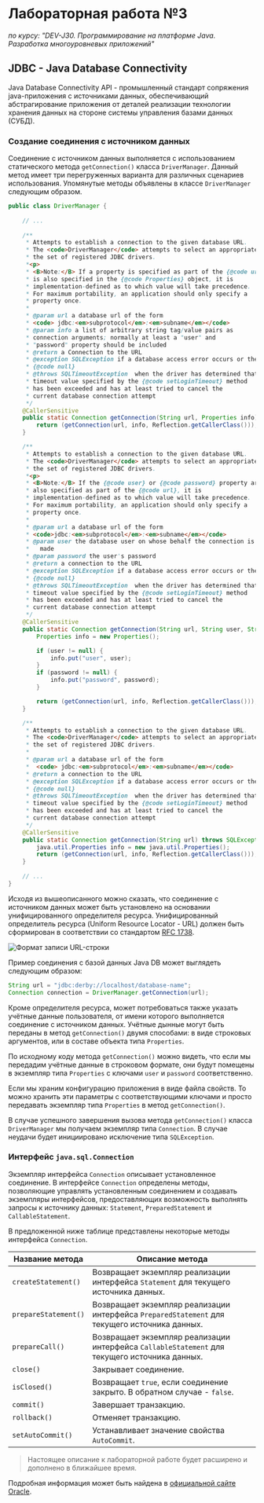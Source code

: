 # Лабораторная работа №3

*по курсу: "DEV-J30. Программирование на платформе Java. Разработка многоуровневых приложений"*

## JDBC - Java Database Connectivity 

Java Database Connectivity API - промышленный стандарт сопряжения java-приложения с источниками данных, обеспечивающий абстрагирование приложения от деталей реализации технологии хранения данных на стороне системы управления базами данных (СУБД).

### Создание соединения с источником данных

Соединение с источником данных выполняется с использованием статического метода `getConnection()` класса `DriverManager`. Данный метод имеет три перегруженных варианта для различных сценариев использования. Упомянутые методы объявлены в классе `DriverManager` следующим образом.

```java
public class DriverManager {
    
    // ...
    
    /**
     * Attempts to establish a connection to the given database URL.
     * The <code>DriverManager</code> attempts to select an appropriate driver from
     * the set of registered JDBC drivers.
     *<p>
     * <B>Note:</B> If a property is specified as part of the {@code url} and
     * is also specified in the {@code Properties} object, it is
     * implementation-defined as to which value will take precedence.
     * For maximum portability, an application should only specify a
     * property once.
     *
     * @param url a database url of the form
     * <code> jdbc:<em>subprotocol</em>:<em>subname</em></code>
     * @param info a list of arbitrary string tag/value pairs as
     * connection arguments; normally at least a "user" and
     * "password" property should be included
     * @return a Connection to the URL
     * @exception SQLException if a database access error occurs or the url is
     * {@code null}
     * @throws SQLTimeoutException  when the driver has determined that the
     * timeout value specified by the {@code setLoginTimeout} method
     * has been exceeded and has at least tried to cancel the
     * current database connection attempt
     */
    @CallerSensitive
    public static Connection getConnection(String url, Properties info) throws SQLException {
        return (getConnection(url, info, Reflection.getCallerClass()));
    }

    /**
     * Attempts to establish a connection to the given database URL.
     * The <code>DriverManager</code> attempts to select an appropriate driver from
     * the set of registered JDBC drivers.
     *<p>
     * <B>Note:</B> If the {@code user} or {@code password} property are
     * also specified as part of the {@code url}, it is
     * implementation-defined as to which value will take precedence.
     * For maximum portability, an application should only specify a
     * property once.
     *
     * @param url a database url of the form
     * <code>jdbc:<em>subprotocol</em>:<em>subname</em></code>
     * @param user the database user on whose behalf the connection is being
     *   made
     * @param password the user's password
     * @return a connection to the URL
     * @exception SQLException if a database access error occurs or the url is
     * {@code null}
     * @throws SQLTimeoutException  when the driver has determined that the
     * timeout value specified by the {@code setLoginTimeout} method
     * has been exceeded and has at least tried to cancel the
     * current database connection attempt
     */
    @CallerSensitive
    public static Connection getConnection(String url, String user, String password) throws SQLException {
        Properties info = new Properties();

        if (user != null) {
            info.put("user", user);
        }
        if (password != null) {
            info.put("password", password);
        }

        return (getConnection(url, info, Reflection.getCallerClass()));
    }

    /**
     * Attempts to establish a connection to the given database URL.
     * The <code>DriverManager</code> attempts to select an appropriate driver from
     * the set of registered JDBC drivers.
     *
     * @param url a database url of the form
     *  <code> jdbc:<em>subprotocol</em>:<em>subname</em></code>
     * @return a connection to the URL
     * @exception SQLException if a database access error occurs or the url is
     * {@code null}
     * @throws SQLTimeoutException  when the driver has determined that the
     * timeout value specified by the {@code setLoginTimeout} method
     * has been exceeded and has at least tried to cancel the
     * current database connection attempt
     */
    @CallerSensitive
    public static Connection getConnection(String url) throws SQLException {
        java.util.Properties info = new java.util.Properties();
        return (getConnection(url, info, Reflection.getCallerClass()));
    }
    
    // ...
}
```

Исходя из вышеописанного можно сказать, что соединение с источником данных может быть установлено на основании унифицированного определителя ресурса. Унифицированный определитель ресурса (Uniform Resource Locator - URL)  должен быть сформирован в соответствии со стандартом [RFC 1738](https://tools.ietf.org/html/rfc1738).

![Формат записи URL-строки][url]

[url]: https://upload.wikimedia.org/wikipedia/commons/9/96/URI_syntax_diagram.png

Пример соединения с базой данных Java DB может выглядеть следующим образом:

```java
String url = "jdbc:derby://localhost/database-name";
Connection connection = DriverManager.getConnection(url);
```

Кроме определителя ресурса, может потребоваться также указать учётные данные пользователя, от имени которого выполняется соединение с источником данных. Учётные дынные могут быть переданы в метод `getConnection()` двумя способами: в виде строковых аргументов, или в составе объекта типа `Properties`.

По исходному коду метода `getConnection()` можно видеть, что если мы передадим учётные данные в строковом формате, они будут помещены в экземпляр типа `Properties` с ключами `user` и `password` соответственно.

Если мы храним конфигурацию приложения в виде файла свойств. То можно хранить эти параметры с соответствующими ключами и просто передавать экземпляр типа `Properties` в метод `getConnection()`.

В случае успешного завершения вызова метода `getConnection()` класса `DriverManager` мы получаем экземпляр типа `Connection`. В случае неудачи будет инициировано исключение типа `SQLException`. 

### Интерфейс `java.sql.Connection`

Экземпляр интерфейса `Connection` описывает установленное соединение. В интерфейсе `Connection` определены методы, позволяющие управлять установленным соединением и создавать экземпляры интерфейсов, предоставляющих возможность  выполнять запросы к источнику данных: `Statement`, `PreparedStatement` и `CallableStatement`.

В предложенной ниже таблице представлены некоторые методы интерфейса `Connection`. 

Название метода|Описание метода
---|---
`createStatement()`| Возвращает экземпляр реализации интерфейса `Statement` для текущего источника данных.
`prepareStatement()`| Возвращает экземпляр реализации интерфейса `PreparedStatement` для текущего источника данных.
`prepareCall()`| Возвращает экземпляр реализации интерфейса `CallableStatement` для текущего источника данных.
`close()`| Закрывает соединение.
`isClosed()`| Возвращает `true`, если соединение закрыто. В обратном случае - `false`.
`commit()`| Завершает транзакцию.
`rollback()`| Отменяет транзакцию.
`setAutoCommit()`| Устанавливает значение свойства `AutoCommit`.

> Настоящее описание к лабораторной работе будет расширено  и дополнено в ближайшее время.

Подробная информация может быть найдена в [официальной сайте Oracle](https://docs.oracle.com/javase/tutorial/jdbc/basics/index.html).
